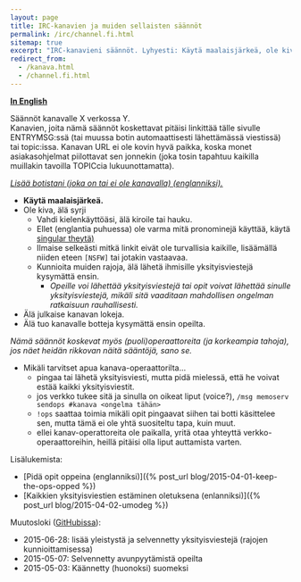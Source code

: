 ```yaml
---
layout: page
title: IRC-kanavien ja muiden sellaisten säännöt
permalink: /irc/channel.fi.html
sitemap: true
excerpt: "IRC-kanavieni säännöt. Lyhyesti: Käytä maalaisjärkeä, ole kiva, ei syrjintää, ei julkisia lokeja, älä tuo botteja ilman lupaa. Kiitos ♥"
redirect_from: 
  - /kanava.html
  - /channel.fi.html
---
```


**[In English](channel.html)**

Säännöt kanavalle X verkossa Y.<br/>Kanavien, joita nämä säännöt
koskettavat pitäisi linkittää tälle sivulle ENTRYMSG:ssä (tai muussa botin automaattisesti lähettämässä viestissä) tai topic:issa. Kanavan URL ei ole
kovin hyvä paikka, koska monet asiakasohjelmat piilottavat sen jonnekin
(joka tosin tapahtuu kaikilla muillakin tavoilla TOPICcia lukuunottamatta).

*[Lisää botistani (joka on tai ei ole kanavalla) (englanniksi).](bot.html)*

* **Käytä maalaisjärkeä.**
* Ole kiva, älä syrji
    * Vahdi kielenkäyttöäsi, älä kiroile tai hauku.
    * Ellet (englantia puhuessa) ole varma mitä pronominejä käyttää, käytä
      [singular theytä)](https://en.wikipedia.org/wiki/Singular_they)
    * Ilmaise selkeästi mitkä linkit eivät ole turvallisia kaikille,
      lisäämällä niiden eteen `[NSFW]` tai jotakin vastaavaa.
    * Kunnioita muiden rajoja, älä lähetä ihmisille yksityisviestejä
      kysymättä ensin.
        * *Opeille voi lähettää yksityisviestejä tai opit voivat lähettää
          sinulle yksityisviestejä, mikäli sitä vaaditaan mahdollisen
          ongelman ratkaisuun rauhallisesti.*
* Älä julkaise kanavan lokeja.
* Älä tuo kanavalle botteja kysymättä ensin opeilta.

*Nämä säännöt koskevat myös (puoli)operaattoreita (ja korkeampia tahoja),
jos näet heidän rikkovan näitä sääntöjä, sano se.*

* Mikäli tarvitset apua kanava-operaattorilta...
    * pingaa tai lähetä yksityisviesti, mutta pidä mielessä, että he voivat
      estää kaikki yksityisviestit.
    * jos verkko tukee sitä ja sinulla on oikeat liput (voice?),
      `/msg memoserv sendops #kanava <ongelma tähän>`
    * `!ops` saattaa toimia mikäli opit pingaavat siihen tai botti
      käsittelee sen, mutta tämä ei ole yhtä suositeltu tapa, kuin muut.
    * ellei kanav-operattoreita ole paikalla, yritä otaa yhteyttä
      verkko-operaattoreihin, heillä pitäisi olla liput auttamista varten.

Lisälukemista:

* [Pidä opit oppeina (englanniksi)]({% post_url blog/2015-04-01-keep-the-ops-opped %})
* [Kaikkien yksityisviestien estäminen oletuksena (enlanniksi)]({% post_url blog/2015-04-02-umodeg %})

Muutosloki ([GitHubissa](https://github.com/Mikaela/mikaela.github.io/commits/master/pages/channel.fi.markdown)):

* 2015-06-28: lisää yleistystä ja selvennetty yksityisviestejä (rajojen
  kunnioittamisessa)
* 2015-05-07: Selvennetty avunpyytämistä opeilta
* 2015-05-03: Käännetty (huonoksi) suomeksi
